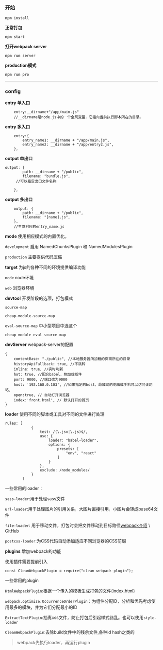 ### 开始

`npm install`

**正常打包**

`npm start`

**打开webpack server**

`npm run server`

**production模式**

`npm run pro`
***

### config
**entry 单入口**
```
    entry:__dirname+"/app/main.js"
    //__dirname是node.js中的一个全局变量，它指向当前执行脚本所在的目录。
```
**entry 多入口**
```
    entry:{
		entry_name1: __dirname + "/app/main.js",
		entry_name2: __dirname + "/app/entry2.js",
	},
```
**output 单出口**

```
output: {
		path: __dirname + "/public", 
		filename: "bundle.js",
	 //可以指定出口文件名称
	
	},
```

**output 多出口**
```
    output: {
		path: __dirname + "/public", 
		filename: "[name].js",
	},
	//生成对应的entry_name.js
```
**mode**  使用相应模式的内置优化。

`development` 启用 NamedChunksPlugin 和 NamedModulesPlugin

`production` 主要提供代码压缩

**target** 为js的各种不同的环境提供编译功能

`node` node环境

`web` 浏览器环境

**devtool** 开发阶段的选项，打包模式

`source-map`  

`cheap-module-source-map`

`eval-source-map`  中小型项目中选这个

`cheap-module-eval-source-map`

**devServer** webpack-server的配置

```
{
    contentBase: "./public", //本地服务器所加载的页面所在的目录
    historyApiFallback: true, //不跳转
    inline: true, //实时刷新
    hot: true, //配合babel，热加载插件
    port: 9000, //端口改为9000
    host: '192.168.0.103', //如果指定的host，局域网的电脑或手机可以访问该网站,
    open:true, // 自动打开浏览器
    index:'front.html', // 默认打开的首页
}
```



**loader** 使用不同的脚本或工具对不同的文件进行处理

```
rules: [
            {
                test: /(\.jsx|\.js)$/,
                use: {
                    loader: "babel-loader",
                    options: {
                        presets: [
                            "env", "react"
                        ]
                    }
                },
                exclude: /node_modules/
            }
        ]
```
一些常用的loader：

`sass-loader`:用于处理sass文件

`url-loader`:用于处理图片的引用关系，大图片直接引用，小图片会转成base64文件

`file-loader`: 用于移动文件，打包时会把文件移动到目标路径[webpack介绍](https://www.webpackjs.com/loaders/file-loader/) \ [GitHub]( https://github.com/webpack-contrib/file-loader)

`postcss-loader`:为CSS代码自动添加适应不同浏览器的CSS前缀

**plugins** 增加webpack的功能

使用插件需要提前引入

`const CleanWebpackPlugin = require("clean-webpack-plugin");`

一些常用的plugin

`HtmlWebpackPlugin`:根据一个传入的模板生成打包的文件(index.html)

`webpack.optimize.OccurrenceOrderPlugin`：为组件分配ID，分析和优先考虑使用最多的模块，并为它们分配最小的ID

`ExtractTextPlugin`:抽离css文件，防止打包后引起样式错乱。也可以使用`style-loader`

`CleanWebpackPlugin`:去除build文件中的残余文件,各种id hash之类的

> webpack先执行loader，再运行plugin
